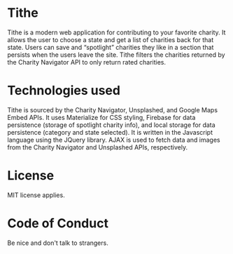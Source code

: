 # Tithe
Tithe is a modern web application for contributing to your favorite charity. It allows the user to choose a state and get a list of charities back for that state. Users can save and “spotlight” charities they like in a section that persists when the users leave the site. Tithe filters the charities returned by the Charity Navigator API to only return rated charities.

# Technologies used
Tithe is sourced by the Charity Navigator, Unsplashed, and Google Maps Embed APIs. It uses Materialize for CSS styling, Firebase for data persistence (storage of spotlight charity info), and local storage for data persistence (category and state selected). It is written in the Javascript language using the JQuery library. AJAX is used to fetch data and images from the Charity Navigator and Unsplashed APIs, respectively.

# License
MIT license applies.

# Code of Conduct
Be nice and don't talk to strangers.
